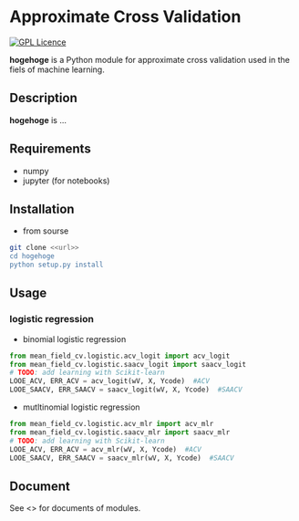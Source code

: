 # Approximate Cross Validation
[![GPL Licence](https://badges.frapsoft.com/os/gpl/gpl.svg?v=103)](https://opensource.org/licenses/GPL-2.0/)


**hogehoge** is a Python module for approximate cross validation used in the fiels of machine learning. 

## Description

**hogehoge** is ...


## Requirements
* numpy
* jupyter (for notebooks)

## Installation
* from sourse
```bash
git clone <<url>>
cd hogehoge
python setup.py install
```

## Usage
### logistic regression
* binomial logistic regression
```python
from mean_field_cv.logistic.acv_logit import acv_logit
from mean_field_cv.logistic.saacv_logit import saacv_logit
# TODO: add learning with Scikit-learn
LOOE_ACV, ERR_ACV = acv_logit(wV, X, Ycode)  #ACV
LOOE_SAACV, ERR_SAACV = saacv_logit(wV, X, Ycode)  #SAACV
```

* mutltinomial logistic regression
```python
from mean_field_cv.logistic.acv_mlr import acv_mlr
from mean_field_cv.logistic.saacv_mlr import saacv_mlr
# TODO: add learning with Scikit-learn
LOOE_ACV, ERR_ACV = acv_mlr(wV, X, Ycode)  #ACV
LOOE_SAACV, ERR_SAACV = saacv_mlr(wV, X, Ycode)  #SAACV
```

## Document
See <<url>> for documents of modules.